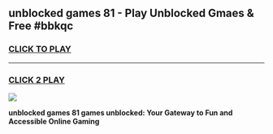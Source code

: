
## unblocked games 81 - Play Unblocked Gmaes & Free #bbkqc
<h3>
<a href="https://news.freeplayer.one?title=unblocked_games_81&ref=26F">CLICK TO PLAY</a></h3>
<hr>

<h3>
<a href="https://news.freeplayer.one?title=unblocked_games_81&ref=26F">CLICK 2 PLAY</a>
  
</h3>

<a href="https://news.freeplayer.one?title=unblocked_games_81&ref=26F/"><img src="https://clearcache.store/games.png"></a>


**unblocked games 81 games unblocked: Your Gateway to Fun and Accessible Online Gaming**
